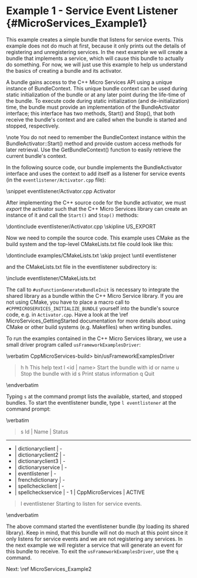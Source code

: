Example 1 - Service Event Listener    {#MicroServices_Example1}
==================================

This example creates a simple bundle that listens for service events.
This example does not do much at first, because it only prints out the details
of registering and unregistering services. In the next example we will create
a bundle that implements a service, which will cause this bundle to actually
do something. For now, we will just use this example to help us understand the
basics of creating a bundle and its activator.

A bundle gains access to the C++ Micro Services API using a unique instance
of BundleContext. This unique bundle context can be used during static
initialization of the bundle or at any later point during the life-time of the
bundle. To execute code during static initialization (and de-initialization)
time, the bundle must provide an implementation of the BundleActivator interface;
this interface has two methods, Start() and Stop(), that both receive the
bundle's context and are called when the bundle is started and stopped, respectively.

\note You do not need to remember the BundleContext instance within the
BundleActivator::Start() method and provide custom access methods for later
retrieval. Use the GetBundleContext() function to easily retrieve the current
bundle's context.

In the following source code, our bundle implements
the BundleActivator interface and uses the context to add itself as a listener
for service events (in the `eventlistener/Activator.cpp` file):

\snippet eventlistener/Activator.cpp Activator

After implementing the C++ source code for the bundle activator, we must *export*
the activator such that the C++ Micro Services library can create an instance
of it and call the `Start()` and `Stop()` methods:

\dontinclude eventlistener/Activator.cpp
\skipline US_EXPORT

Now we need to compile the source code. This example uses CMake as the build
system and the top-level CMakeLists.txt file could look like this:

\dontinclude examples/CMakeLists.txt
\skip project
\until eventlistener

and the CMakeLists.txt file in the eventlistener subdirectory is:

\include eventlistener/CMakeLists.txt

The call to `#usFunctionGenerateBundleInit` is necessary to integrate the shared
library as a bundle within the C++ Micro Service library. If you are not using
CMake, you have to place a macro call to `#CPPMICROSERVICES_INITIALIZE_BUNDLE` yourself into the
bundle's source code, e.g. in `Activator.cpp`. Have a look at the
\ref MicroServices_GettingStarted documentation for more details about using CMake
or other build systems (e.g. Makefiles) when writing bundles.

To run the examples contained in the C++ Micro Services library, we use a small
driver program called `usFrameworkExamplesDriver`:

\verbatim
CppMicroServices-build> bin/usFrameworkExamplesDriver
> h
h               This help text
l <id | name>   Start the bundle with id <id> or name <name>
u <id>          Stop the bundle with id <id>
s               Print status information
q               Quit
>
\endverbatim

Typing `s` at the command prompt lists the available, started, and stopped bundles.
To start the eventlistener bundle, type `l eventlistener` at the command prompt:

\verbatim
> s
Id | Name                 | Status
-----------------------------------
 - | dictionaryclient     | -
 - | dictionaryclient2    | -
 - | dictionaryclient3    | -
 - | dictionaryservice    | -
 - | eventlistener        | -
 - | frenchdictionary     | -
 - | spellcheckclient     | -
 - | spellcheckservice    | -
 1 | CppMicroServices     | ACTIVE
> l eventlistener
Starting to listen for service events.
>
\endverbatim

The above command started the eventlistener bundle (by loading its shared library).
Keep in mind, that this bundle will not do much at this point since it only
listens for service events and we are not registering any services. In the next
example we will register a service that will generate an event for this bundle to
receive. To exit the `usFrameworkExamplesDriver`, use the `q` command.

Next: \ref MicroServices_Example2
